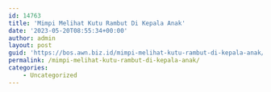 ```yaml
---
id: 14763
title: 'Mimpi Melihat Kutu Rambut Di Kepala Anak'
date: '2023-05-20T08:55:34+00:00'
author: admin
layout: post
guid: 'https://bos.awn.biz.id/mimpi-melihat-kutu-rambut-di-kepala-anak/'
permalink: /mimpi-melihat-kutu-rambut-di-kepala-anak/
categories:
    - Uncategorized
---
```


